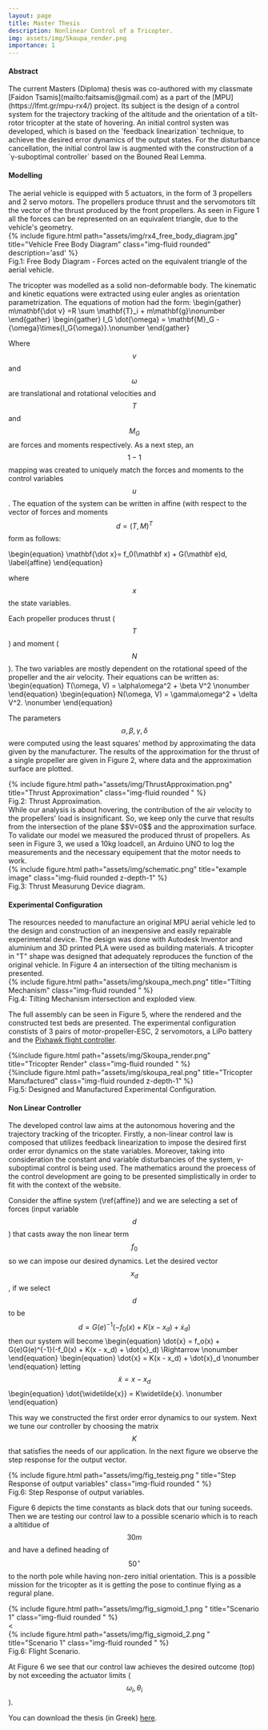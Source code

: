 ```yaml
---
layout: page
title: Master Thesis
description: Nonlinear Control of a Tricopter.
img: assets/img/Skoupa_render.png
importance: 1 
---
```

<h4> Abstract  </h4>
The current Masters (Diploma) thesis was co-authored with my classmate [Faidon Tsamis](mailto:faitsamis@gmail.com) as a part of the [MPU](https://lfmt.gr/mpu-rx4/) project. Its subject is the design of a control system for the trajectory tracking of the altitude and the orientation of a tilt-rotor tricopter at the state of hovering. An initial control systen was developed, which is based on the `feedback linearization` technique, to achieve the desired error dynamics of the output states. For the disturbance cancellation, the initial control law is augmented with the construction of a `γ-suboptimal controller` based on the Bouned Real Lemma.


<h4> Modelling  </h4>
The aerial vehicle is equipped with 5 actuators, in the form of 3 propellers and
2 servo motors. The propellers produce thrust and the servomotors tilt the 
vector of the thrust produced by the front propellers. As seen in Figure 1 
all the forces can be represented on an equivalent triangle, due to the 
vehicle's geometry. 

<div class="row">
	<div class='col-sm mt-3 mtmd-0'>
        {% include figure.html path="assets/img/rx4_free_body_diagram.jpg" title="Vehicle Free Body Diagram" class="img-fluid rounded" description='asd' %}
	</div>
</div>
<div class='caption'>
	Fig.1: Free Body Diagram - Forces acted on the equivalent triangle of the aerial vehicle.
</div>

The tricopter was modelled as a solid non-deformable body. The kinematic and kinetic equations were extracted using euler angles as orientation parametrization. The equations of motion had the form:
\begin{gather}
m\mathbf{\dot v} =R \sum \mathbf{T}_i + m\mathbf{g}\nonumber
\end{gather}
\begin{gather}
I_G \dot{\omega} = \mathbf{M}_G - {\omega}\times{I_G{\omega}}.\nonumber
\end{gather}

Where $$v$$ and $$\omega$$ are translational and rotational velocities and $$T$$ and $$M_G$$ are forces and moments respectively. As a next step, an $$1-1$$ mapping was created to uniquely match the forces and moments to the control variables $$u$$. The equation of the system can be written in affine (with respect to the vector of forces and moments $$ d = (T, M)^T$$ form as follows:

\begin{equation}
	\mathbf{\dot x}= f_0(\mathbf x) + G(\mathbf e)d, 
	\label{affine}
\end{equation} 

where $$x$$ the state variables.

Each propeller produces thrust ($$T$$) and moment ($$N$$). The two variables are mostly dependent on the rotational speed of the propeller and the air velocity. Their equations can be written as:
\begin{equation}
	T(\omega, V) = \alpha\omega^2 + \beta V^2 \nonumber
\end{equation}
\begin{equation}
	N(\omega, V) = \gamma\omega^2 + \delta V^2. \nonumber
\end{equation}

The parameters $$\alpha, \beta, \gamma, \delta$$ were computed using the least squares' method by approximating the data given by the manufacturer. The results of the approximation for the thrust of a single propeller are given in Figure 2, where data and the approximation surface are plotted.
<div class="row justify-content-sm-center">
	<div class="col-sm-8 mt-3 mt-md-0">
		{% include figure.html path="assets/img/ThrustApproximation.png" title="Thrust Approximation" class="img-fluid rounded " %}
	</div>
</div>
<div class='caption'>
	Fig.2:  Thrust Approximation.
</div>
While our analysis is about hovering, the contribution of the air velocity to the propellers' load is insignificant. So, we keep only the curve that results from the intersection of the plane $$V=0$$ and the approximation surface. To validate our model we measured the produced thrust of propellers. As seen in Figure 3, we used a 10kg loadcell, an Arduino UNO to log the measurements and the necessary equipement that the motor needs to work.
<div class="row">
<div class="col-sm mt-3 mt-md-0">
{% include figure.html path="assets/img/schematic.png" title="example image" class="img-fluid rounded z-depth-1" %}
</div>
</div>
<div class='caption'>
Fig.3:  Thrust Measurung Device diagram.
</div>

<h4> Experimental Configuration  </h4>
The resources needed to manufacture an original MPU aerial vehicle led to the
design and construction of an inexpensive and easily repairable experimental 
device. The design was done with Autodesk Inventor and aluminium and 3D printed
PLA were used as building materials. A tricopter in "T" shape was designed that
adequately reproduces the function of the original vehicle. In Figure 4 an 
intersection of the tilting mechanism is presented.



<div class="row justify-content-sm-center">
<div class="col-sm-7 mt-3 mt-md-0">
{% include figure.html path="assets/img/skoupa_mech.png" title="Tilting Mechanism" class="img-fluid rounded " %}
</div>
</div>
<div class='caption'>
Fig.4: Tilting Mechanism intersection and exploded view.
</div>

The full assembly can be seen in Figure 5, where the rendered and the 
constructed test beds are presented. The experimental configuration constists
of 3 pairs of motor-propeller-ESC, 2 servomotors, a LiPo battery and the
[Pixhawk flight controller](https://docs.px4.io/v1.12/en/flight_controller/pixhawk-2.html).

<div class="row justify-content-sm-center">
<div class="col-sm-6 mt-3 mt-md-0">
{%include figure.html path="assets/img/Skoupa_render.png" title="Tricopter Render" class="img-fluid rounded " %}
</div>
<div class="col-sm-6 mt-3 mt-md-0">
{%include figure.html path="assets/img/skoupa_real.png" title="Tricopter Manufactured" class="img-fluid rounded z-depth-1" %}
</div>
</div>
<div class='caption'>
Fig.5:  Designed and Manufactured Experimental Configuration.
</div>

<h4> Non Linear Controller  </h4>
The developed control law aims at the autonomous hovering and the trajectory
tracking of the tricopter. Firstly, a non-linear control law is composed that 
utilizes feedback linearization to impose the desired first order error 
dynamics on the state variables. Moreover, taking into consideration the 
constant and variable disturbancies of the system, γ-suboptimal control is
being used. The mathematics around the proecess of the control development are
going to be presented simplistically in order to fit with the context of the 
website.

Consider the affine system (\ref{affine}) and we are selecting a set of forces
(input variable $$d$$) that casts away the non linear term $$f_0$$ so we can
impose our desired dynamics. Let the desired vector $$x_d$$, if we select
$$d$$ to be $$d = G(e)^{-1}(-f_0(x) + K(x - x_d) + \dot{x}_d)$$ then our system 
will become
\begin{equation}
	\dot{x} = f_o(x) + G(e)G(e)^{-1}(-f_0(x) + K(x - x_d) + \dot{x}_d) 
	\Rightarrow \nonumber
\end{equation}
\begin{equation}
	\dot{x} = K(x - x_d) + \dot{x}_d \nonumber	
\end{equation}
letting $$\widetilde{x} = x - x_d$$
\begin{equation}
	\dot{\widetilde{x}} = K\widetilde{x}.
	\nonumber
\end{equation}

This way we constructed the first order error dynamics to our system. Next we
tune our controller by choosing the matrix $$K$$ that satisfies the needs of 
our application. In the next figure we observe the step response for the 
output vector.
<div class="row">
<div class="col-sm mt-3 mt-md-0">
{% include figure.html path="assets/img/fig_testeig.png
" title="Step Response of output variables" class="img-fluid rounded " %}
</div>
</div>
<div class='caption'>
	Fig.6: Step Response of output variables.
</div>

Figure 6 depicts the time constants as black dots that our tuning suceeds.
Then we are testing our control law to a possible scenario which is to reach
a altitidue of $$30m$$ and have a defined heading of $$ 50^{\circ} $$ to the
north pole while having non-zero initial orientation. This is a possible 
mission for the tricopter as it is getting the pose to continue flying as a
regural plane.


<div class="row">
<div class="col-sm mt-3 mt-md-0">
{% include figure.html path="assets/img/fig_sigmoid_1.png
" title="Scenario 1" class="img-fluid rounded " %}
</div>
<<div class="row">
<div class="col-sm mt-3 mt-md-0">
{% include figure.html path="assets/img/fig_sigmoid_2.png
" title="Scenario 1" class="img-fluid rounded " %}
</div>
</div>
</div>
<div class='caption'>
	Fig.6: Flight Scenario.
</div>

At Figure 6 we see that our control law achieves the desired outcome (top)
by not exceeding the actuator limits ($$\omega_i, \theta_i$$). 

<!---
As a first step the affine system (\ref{affine}) gets divided into two 
subsystems, with the first one containing kinetic equation (
control variables) and the second one the kinematic equations.

\begin{equation}
	%\dot x = f_0(x, y) + \sum_i^md_if_i(x, y) \nonumber
	\dot x = f_0(x, y) + F(x, y)d \nonumber
\end{equation}
\begin{equation}
	\dot y = A(y)x \nonumber
\end{equation}

where the variables 

$$x = (v_z,  \omega_x, \omega_y, \omega_z)^T \in \mathbb{R}^n$$,   
$$y = (z_E, e^T)^T\in V$$,   
$$d = (T_x, T_z, M_x, M_y, M_z)^T\in \mathbb{R}^m$$.

The vector $$x$$ represents the velocities (translational and rotational), the vector $$y$$ the displacements and $$d$$ the forces expressed on the local reference system, respectively.

Note: An [appendix](#app) is located at the end of the page in order to declutter the
text. The necessary definitions that the text is missing can be found there.

If for the input variable $$d$$, for random $$(t, x, y) \in R \times R^n \times V$$ we choose 
$$d(t, x, y) = F^{\dagger}(x, y)(-f_0(x, y) + v(t, x, y))$$ then our system becomes

\begin{equation}
	%\dot x = f_0(x, y) + \sum_i^md_if_i(x, y) \nonumber
	\dot x = v(t, x, y)\nonumber
\end{equation}
\begin{equation}
	\dot y = A(y)x \nonumber
\end{equation}

where $$F^{\dagger}$$ is a right pseudoinverse.

Note that F can produce a bigger space than the desired, so we choose a 
solution.This way we cast the non-linear term $$f_0$$ away. Now let the
mapping $$y_r:\mathbb{R} \to V$$ be the reference signal for our output
variable y. Moreover, $$ \alpha : \mathbb{R}\times V \to \mathbb{R^n}$$
with $$a(t, y) = K1(y - y_r(t)) + \dot{y}_r(t)$$ where $$ K_1 \in 
\mathcal{L}(\mathbb{R}^n)$$. If $$\dot{y}$$ becomes equal to $$\alpha$$ 
then we have

\begin{equation}
    \dot{y} = a(t,y) \Rightarrow \dot{y} = K_1\left(y-y_r(t)\right) + 
    \dot{y}_r(t) \Rightarrow \dot{y} - \dot{y}_r(t) = K_1(y - y_r(t)).
    \nonumber
#\end{equation}
#
#By setting a deviation variable $$\widetilde{y}: \mathbb{R}\times \mathbb{R}^n
#\to \mathbb{R}^n$$ with $$\widetilde{y} = y - y_r(t)$$ we get 
#
#\begin{equation}
#	\dot{\widetilde{y}} = K_1\widetilde{y}.
#	\nonumber
#\end{equation}
#
#This way we create the first order error dynamics that can be tuned by 
#choosing the matrix $$K_1$$. But the input variable $$d$$ acts on the 
#output variable $$y$$ indirectly through variable $$x$$.
#
#
#We define $$f:GL\left(\mathbb{R}^n\right)\to GL\left(\mathbb{R}^n
#\right)$$ with $$f\left(A\right)= A^{-1}$$ end $$\phi:\mathbb{R}\rightarrow 
#\mathbb{R}^n$$ with $$\phi(t)= \left(\left(f \circ A\right)\left(y\left(t\right)
#\right)\right)\alpha\left(t\right)$$. Applies that 
#
#\begin{equation}
#	\dot{\phi} = -\left(A(y)^{-1} \circ \left(A'(y) \dot{y}\right)\right)\phi
#	 + A(y)^{-1}\dot{\alpha}.
#	\nonumber
#\end{equation}
#
#<h5> Mathematical Appendix </h5> <a name="app"></a>
#Let the smooth mappings
#
#$$f_0:\mathbb{R}^n\times V \to \mathbb{R}^n, f_0 = \pmatrix{g \\ -I_G^{-1}
#(\omega \times I_G\omega)}$$, $$
#%f_i:\mathbb{R}^n\times V \to \mathbb{R}^n,
#%(f_1, ..., f_m) = \pmatrix{m^{-1}(R_{3, 1}& R_{3, 3}), 0_{1\times3}\\ 0_{3\times2}& I_G^{-1}}$$
#$$ F:\mathbb{R}^n\times V \to \mathcal{L(\mathbb{R^{n \times m}})},  = \pmatrix{m^{-1}(R_{3, 1}& R_{3, 3}), 0_{1\times3}\\ 0_{3\times2}& I_G^{-1}}$$,  
#$$ A: V \to \mathcal{L(\mathbb{R^n})}, A(y) = \pmatrix{1 & 0_{1\times3}\\ 0_{3\times1} & R_eul}$$
#
#V 
#
#$$F^\dagger$$
--->

You can download the thesis (in Greek) [here](/assets/pdf/manthatis_thesis.pdf).


